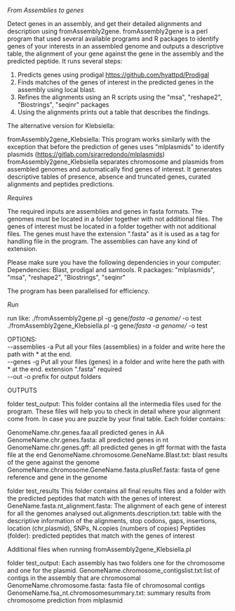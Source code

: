 *From Assemblies to genes*																											


Detect genes in an assembly, and get their detailed alignments and description using fromAssembly2gene. fromAssembly2gene is a perl program that used several available programs and R packages to identify genes of your interests in an assembled genome and outputs a descriptive table, the alignment of your gene against the gene in the assembly and the predicted peptide.
It runs several steps:

1. Predicts genes using prodigal https://github.com/hyattpd/Prodigal
2. Finds matches of the genes of interest in the predicted genes in the assembly using local blast.
3. Refines the alignments using an R scripts using the "msa", "reshape2", "Biostrings", "seqinr" packages
4. Using the alignments prints out a table that describes the findings. 

The alternative version for Klebsiella:

fromAssembly2gene_Klebsiella: This program works similarly with the exception that before the prediction of genes uses "mlplasmids" to identify plasmids (https://gitlab.com/sirarredondo/mlplasmids)
fromAssembly2gene_Klebsiella separates chromosome and plasmids from assembled genomes and automatically find genes of interest. It generates descriptive tables of presence, absence and truncated genes, curated alignments and peptides predictions.		

 *Requires*
 
The required inputs are assemblies and genes in fasta formats.
The genomes must be located in a folder together with not additional files. 
The genes of interest must be located in a folder together with not additional files.
The genes must have the extension ".fasta" as it is used as a tag for handling file in the program. 
The assemblies can have any kind of extension. 

Please make sure you have the following dependencies in your computer:											
Dependencies: Blast, prodigal and samtools. R packages: "mlplasmids", "msa", "reshape2", "Biostrings", "seqinr"

The program has been parallelised for efficiency.
 
	 							
*Run*
																																	
run like: 
	./fromAssembly2gene.pl -g gene/*fasta -a genome/* -o test	
	./fromAssembly2gene_Klebsiella.pl -g gene/*fasta -a genome/* -o test													

OPTIONS:																																	
	--assemblies  -a Put all your files (assemblies) in a folder and write here the path with * at the end.							
	--genes 	  -g Put all your files (genes) in a folder and write here the path with * at the end. extension ".fasta" required		
	--out 		  -o prefix for output folders																						

OUTPUTS

folder test_output:
This folder contains all the intermedia files used for the program. These files will help you to check in detail where your alignment come from. In case you are puzzle by your final table. Each folder contains:

GenomeName.chr.genes.faa:all predicted genes in AA
GenomeName.chr.genes.fasta: all predicted genes in nt
GenomeName.chr.genes.gff: all predicted genes in gff format with the fasta file at the end
GenomeName.chromosome.GeneName.Blast.txt: blast results of the gene against the genome
GenomeName.chromosome.GeneName.fasta.plusRef.fasta: fasta of gene reference and gene in the genome

folder test_results
This folder contains all final results files and a folder with the predicted peptides that match with the genes of interest
				GeneName.fasta.nt_alignment.fasta: The alignment of each gene of interest for all the genomes analysed
				out.alignments.description.txt: table with the descriptive information of the alignments, stop codons, gaps, insertions, location (chr,plasmid), SNPs, N.copies (numbers of copies)
				Peptides (folder): predicted peptides that match with the genes of interest

Additional files when running fromAssembly2gene_Klebsiella.pl

folder test_output:
Each assembly has two folders one for the chromosome and one for the plasmid. 
GenomeName.chromosome_contigslist.txt:list of contigs in the assembly that are chromosomal
GenomeName.chromosome.fasta: fasta file of chromosomal contigs
GenomeName.fsa_nt.chromosomesummary.txt: summary results from chromosome prediction from mlplasmid
	
